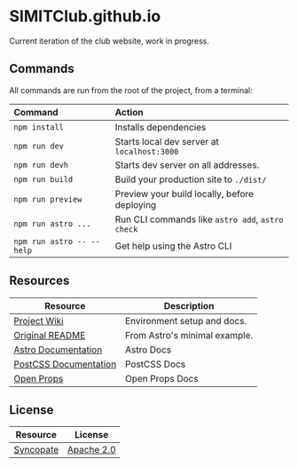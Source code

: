 # SIMITClub.github.io

Current iteration of the club website, work in progress.

## Commands

All commands are run from the root of the project, from a terminal:

| Command                   | Action                                           |
|:--------------------------|:-------------------------------------------------|
| `npm install`             | Installs dependencies                            |
| `npm run dev`             | Starts local dev server at `localhost:3000`      |
| `npm run devh`            | Starts dev server on all addresses.              |
| `npm run build`           | Build your production site to `./dist/`          |
| `npm run preview`         | Preview your build locally, before deploying     |
| `npm run astro ...`       | Run CLI commands like `astro add`, `astro check` |
| `npm run astro -- --help` | Get help using the Astro CLI                     |

## Resources

| Resource                | Description                   |
|-------------------------|-------------------------------|
| [Project Wiki]          | Environment setup and docs.   |
| [Original README]       | From Astro's minimal example. |
| [Astro Documentation]   | Astro Docs                    |
| [PostCSS Documentation] | PostCSS Docs                  |
| [Open Props]            | Open Props Docs               |

[Project Wiki]: https://github.com/SIMITClub/simitclub.github.io/wiki

[Original README]: https://github.com/withastro/astro/tree/main/examples/minimal#readme

[Astro Documentation]: https://docs.astro.build/

[PostCSS Documentation]: https://postcss.org/docs/

[Open Props]: https://open-props.style/

## License

| Resource    | License                         |
|-------------|---------------------------------|
| [Syncopate] | [Apache 2.0][Syncopate-License] |

[Syncopate]: https://fonts.google.com/specimen/Syncopate/about

[Syncopate-License]: https://www.apache.org/licenses/LICENSE-2.0.txt